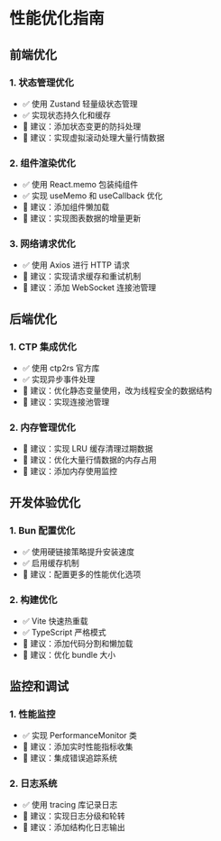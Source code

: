# 性能优化指南

## 前端优化

### 1. 状态管理优化
- ✅ 使用 Zustand 轻量级状态管理
- ✅ 实现状态持久化和缓存
- 🔄 建议：添加状态变更的防抖处理
- 🔄 建议：实现虚拟滚动处理大量行情数据

### 2. 组件渲染优化
- ✅ 使用 React.memo 包装纯组件
- ✅ 实现 useMemo 和 useCallback 优化
- 🔄 建议：添加组件懒加载
- 🔄 建议：实现图表数据的增量更新

### 3. 网络请求优化
- ✅ 使用 Axios 进行 HTTP 请求
- 🔄 建议：实现请求缓存和重试机制
- 🔄 建议：添加 WebSocket 连接池管理

## 后端优化

### 1. CTP 集成优化
- ✅ 使用 ctp2rs 官方库
- ✅ 实现异步事件处理
- 🔄 建议：优化静态变量使用，改为线程安全的数据结构
- 🔄 建议：实现连接池管理

### 2. 内存管理优化
- 🔄 建议：实现 LRU 缓存清理过期数据
- 🔄 建议：优化大量行情数据的内存占用
- 🔄 建议：添加内存使用监控

## 开发体验优化

### 1. Bun 配置优化
- ✅ 使用硬链接策略提升安装速度
- ✅ 启用缓存机制
- 🔄 建议：配置更多的性能优化选项

### 2. 构建优化
- ✅ Vite 快速热重载
- ✅ TypeScript 严格模式
- 🔄 建议：添加代码分割和懒加载
- 🔄 建议：优化 bundle 大小

## 监控和调试

### 1. 性能监控
- ✅ 实现 PerformanceMonitor 类
- 🔄 建议：添加实时性能指标收集
- 🔄 建议：集成错误追踪系统

### 2. 日志系统
- ✅ 使用 tracing 库记录日志
- 🔄 建议：实现日志分级和轮转
- 🔄 建议：添加结构化日志输出
